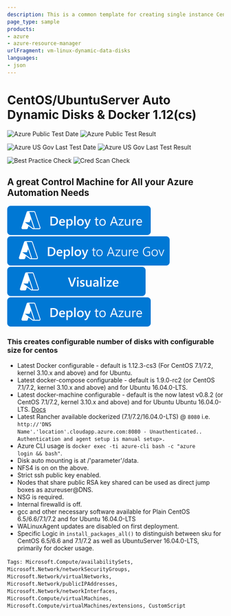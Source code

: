 ```yaml
---
description: This is a common template for creating single instance CentOS 7.2/7.1/6.5 or Ubuntu Server 16.04.0-LTS with configurable number of data disks (configurable sizes). Maximum 16 disks can be mentioned in the portal parameters and maximum size of each disk should be less than 1023 GB. The MDADM RAID0 Array is automounted and survives restarts. Latest Docker 1.12(cs3) (Swarm), docker-compose 1.9.0 & docker-machine 0.8.2 is available for usage from user azure-cli is auto running as a docker container. This single instance template is an offshoot of the HPC/GPU Clusters Template @ https&#58;//github.com/azurebigcompute/BigComputeBench
page_type: sample
products:
- azure
- azure-resource-manager
urlFragment: vm-linux-dynamic-data-disks
languages:
- json
---
```

# CentOS/UbuntuServer Auto Dynamic Disks & Docker 1.12(cs)

![Azure Public Test Date](https://azurequickstartsservice.blob.core.windows.net/badges/quickstarts/microsoft.compute/vm-linux-dynamic-data-disks/PublicLastTestDate.svg)
![Azure Public Test Result](https://azurequickstartsservice.blob.core.windows.net/badges/quickstarts/microsoft.compute/vm-linux-dynamic-data-disks/PublicDeployment.svg)

![Azure US Gov Last Test Date](https://azurequickstartsservice.blob.core.windows.net/badges/quickstarts/microsoft.compute/vm-linux-dynamic-data-disks/FairfaxLastTestDate.svg)
![Azure US Gov Last Test Result](https://azurequickstartsservice.blob.core.windows.net/badges/quickstarts/microsoft.compute/vm-linux-dynamic-data-disks/FairfaxDeployment.svg)

![Best Practice Check](https://azurequickstartsservice.blob.core.windows.net/badges/quickstarts/microsoft.compute/vm-linux-dynamic-data-disks/BestPracticeResult.svg)
![Cred Scan Check](https://azurequickstartsservice.blob.core.windows.net/badges/quickstarts/microsoft.compute/vm-linux-dynamic-data-disks/CredScanResult.svg)
## A great Control Machine for All your Azure Automation Needs

[![Deploy To Azure](https://raw.githubusercontent.com/Azure/azure-quickstart-templates/master/1-CONTRIBUTION-GUIDE/images/deploytoazure.svg?sanitize=true)](https://portal.azure.com/#create/Microsoft.Template/uri/https%3A%2F%2Fraw.githubusercontent.com%2FAzure%2Fazure-quickstart-templates%2Fmaster%2Fquickstarts%2Fmicrosoft.compute%2Fvm-linux-dynamic-data-disks%2Fazuredeploy.json)
[![Deploy To Azure US Gov](https://raw.githubusercontent.com/Azure/azure-quickstart-templates/master/1-CONTRIBUTION-GUIDE/images/deploytoazuregov.svg?sanitize=true)]( https://portal.azure.us/#create/Microsoft.Template/uri/https%3A%2F%2Fraw.githubusercontent.com%2FAzure%2Fazure-quickstart-templates%2Fmaster%2Fquickstarts%2Fmicrosoft.compute%2Fvm-linux-dynamic-data-disks%2Fazuredeploy.json)
[![Visualize](https://raw.githubusercontent.com/Azure/azure-quickstart-templates/master/1-CONTRIBUTION-GUIDE/images/visualizebutton.svg?sanitize=true)](http://armviz.io/#/?load=https%3A%2F%2Fraw.githubusercontent.com%2FAzure%2Fazure-quickstart-templates%2Fmaster%2Fquickstarts%2Fmicrosoft.compute%2Fvm-linux-dynamic-data-disks%2Fazuredeploy.json)
   <img alt="Deploy to Azure" src="https://raw.githubusercontent.com/Azure/azure-quickstart-templates/master/1-CONTRIBUTION-GUIDE/images/deploytoazure.svg?sanitize=true"/>

### This creates configurable number of disks with configurable size for centos
* Latest Docker configurable - default is 1.12.3-cs3 (For CentOS 7.1/7.2, kernel 3.10.x and above) and for Ubuntu.
* Latest docker-compose configurable - default is 1.9.0-rc2 (or CentOS 7.1/7.2, kernel 3.10.x and above) and for Ubuntu 16.04.0-LTS.
* Latest docker-machine configurable - default is the now latest v0.8.2 (or CentOS 7.1/7.2, kernel 3.10.x and above) and for Ubuntu  Ubuntu 16.04.0-LTS. [Docs](https://docs.docker.com/machine/drivers/azure/)
* Latest Rancher available dockerized (7.1/7.2/16.04.0-LTS) @ <code>8080</code> i.e. <code>http://'DNS Name'.'location'.cloudapp.azure.com:8080 - Unauthenticated.. Authentication and agent setup is manual setup>.</code>
* Azure CLI usage is <code>docker exec -ti azure-cli bash -c "azure login && bash"</code>.
* Disk auto mounting is at /'parameter'/data.
* NFS4 is on on the above.
* Strict ssh public key enabled.
* Nodes that share public RSA key shared can be used as direct jump boxes as azureuser@DNS.
* NSG is required.
* Internal firewalld is off.
* gcc and other necessary software available for Plain CentOS 6.5/6.6/7.1/7.2 and for Ubuntu 16.04.0-LTS
* WALinuxAgent updates are disabled on first deployment.
* Specific Logic in <code>install_packages_all()</code> to distinguish between sku for CentOS 6.5/6.6 and 7.1/7.2 as well as UbuntuServer 16.04.0-LTS, primarily for docker usage.

`Tags: Microsoft.Compute/availabilitySets, Microsoft.Network/networkSecurityGroups, Microsoft.Network/virtualNetworks, Microsoft.Network/publicIPAddresses, Microsoft.Network/networkInterfaces, Microsoft.Compute/virtualMachines, Microsoft.Compute/virtualMachines/extensions, CustomScript`
